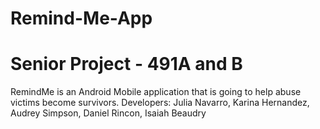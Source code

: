 # Remind-Me-App
# Senior Project - 491A and B 

RemindMe is an Android Mobile application that is going to help abuse victims become survivors.
Developers: Julia Navarro, Karina Hernandez, Audrey Simpson, Daniel Rincon, Isaiah Beaudry

